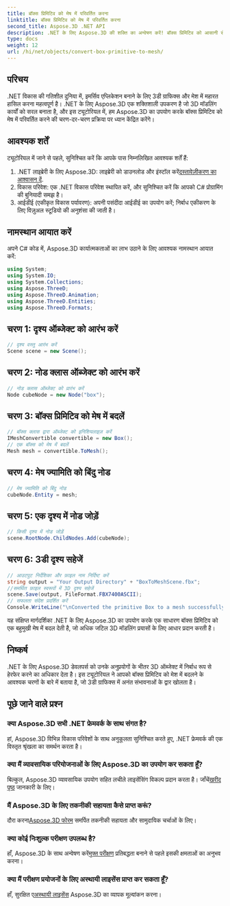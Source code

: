 ```yaml
---
title: बॉक्स प्रिमिटिव को मेष में परिवर्तित करना
linktitle: बॉक्स प्रिमिटिव को मेष में परिवर्तित करना
second_title: Aspose.3D .NET API
description: .NET के लिए Aspose.3D की शक्ति का अन्वेषण करें! बॉक्स प्रिमिटिव को आसानी से बहुमुखी मेष में बदलें। आज ही अपने 3डी ग्राफ़िक्स गेम को उन्नत करें।
type: docs
weight: 12
url: /hi/net/objects/convert-box-primitive-to-mesh/
---
```

## परिचय
.NET विकास की गतिशील दुनिया में, इमर्सिव एप्लिकेशन बनाने के लिए 3डी ग्राफिक्स और मेश में महारत हासिल करना महत्वपूर्ण है। .NET के लिए Aspose.3D एक शक्तिशाली उपकरण है जो 3D मॉडलिंग कार्यों को सरल बनाता है, और इस ट्यूटोरियल में, हम Aspose.3D का उपयोग करके बॉक्स प्रिमिटिव को मेष में परिवर्तित करने की चरण-दर-चरण प्रक्रिया पर ध्यान केंद्रित करेंगे।
## आवश्यक शर्तें
ट्यूटोरियल में जाने से पहले, सुनिश्चित करें कि आपके पास निम्नलिखित आवश्यक शर्तें हैं:
1.  .NET लाइब्रेरी के लिए Aspose.3D: लाइब्रेरी को डाउनलोड और इंस्टॉल करें[दस्तावेज़ीकरण का आश्वासन दें](https://reference.aspose.com/3d/net/).
2. विकास परिवेश: एक .NET विकास परिवेश स्थापित करें, और सुनिश्चित करें कि आपको C# प्रोग्रामिंग की बुनियादी समझ है।
3. आईडीई (एकीकृत विकास पर्यावरण): अपनी पसंदीदा आईडीई का उपयोग करें; निर्बाध एकीकरण के लिए विज़ुअल स्टूडियो की अनुशंसा की जाती है।
## नामस्थान आयात करें
अपने C# कोड में, Aspose.3D कार्यात्मकताओं का लाभ उठाने के लिए आवश्यक नामस्थान आयात करें:
```csharp
using System;
using System.IO;
using System.Collections;
using Aspose.ThreeD;
using Aspose.ThreeD.Animation;
using Aspose.ThreeD.Entities;
using Aspose.ThreeD.Formats;
```
## चरण 1: दृश्य ऑब्जेक्ट को आरंभ करें
```csharp
// दृश्य वस्तु आरंभ करें
Scene scene = new Scene();
```
## चरण 2: नोड क्लास ऑब्जेक्ट को आरंभ करें
```csharp
// नोड क्लास ऑब्जेक्ट को प्रारंभ करें
Node cubeNode = new Node("box");
```
## चरण 3: बॉक्स प्रिमिटिव को मेष में बदलें
```csharp
// बॉक्स क्लास द्वारा ऑब्जेक्ट को इनिशियलाइज़ करें
IMeshConvertible convertible = new Box();
// एक बॉक्स को मेष में बदलें
Mesh mesh = convertible.ToMesh();
```
## चरण 4: मेष ज्यामिति को बिंदु नोड
```csharp
// मेष ज्यामिति को बिंदु नोड
cubeNode.Entity = mesh;
```
## चरण 5: एक दृश्य में नोड जोड़ें
```csharp
// किसी दृश्य में नोड जोड़ें
scene.RootNode.ChildNodes.Add(cubeNode);
```
## चरण 6: 3डी दृश्य सहेजें
```csharp
// आउटपुट निर्देशिका और फ़ाइल नाम निर्दिष्ट करें
string output = "Your Output Directory" + "BoxToMeshScene.fbx";
//समर्थित फ़ाइल स्वरूपों में 3D दृश्य सहेजें
scene.Save(output, FileFormat.FBX7400ASCII);
// सफलता संदेश प्रदर्शित करें
Console.WriteLine("\nConverted the primitive Box to a mesh successfully.\nFile saved at " + output);
```
यह संक्षिप्त मार्गदर्शिका .NET के लिए Aspose.3D का उपयोग करके एक साधारण बॉक्स प्रिमिटिव को एक बहुमुखी मेष में बदल देती है, जो अधिक जटिल 3D मॉडलिंग प्रयासों के लिए आधार प्रदान करती है।
## निष्कर्ष
.NET के लिए Aspose.3D डेवलपर्स को उनके अनुप्रयोगों के भीतर 3D ऑब्जेक्ट में निर्बाध रूप से हेरफेर करने का अधिकार देता है। इस ट्यूटोरियल ने आपको बॉक्स प्रिमिटिव को मेश में बदलने के आवश्यक चरणों के बारे में बताया है, जो 3डी ग्राफिक्स में अनंत संभावनाओं के द्वार खोलता है।
## पूछे जाने वाले प्रश्न
### क्या Aspose.3D सभी .NET फ्रेमवर्क के साथ संगत है?
हां, Aspose.3D विभिन्न विकास परिवेशों के साथ अनुकूलता सुनिश्चित करते हुए, .NET फ्रेमवर्क की एक विस्तृत श्रृंखला का समर्थन करता है।
### क्या मैं व्यावसायिक परियोजनाओं के लिए Aspose.3D का उपयोग कर सकता हूँ?
 बिल्कुल, Aspose.3D व्यावसायिक उपयोग सहित लचीले लाइसेंसिंग विकल्प प्रदान करता है। जाँचें[खरीद पृष्ठ](https://purchase.aspose.com/buy) जानकारी के लिए।
### मैं Aspose.3D के लिए तकनीकी सहायता कैसे प्राप्त करूं?
 दौरा करना[Aspose.3D फोरम](https://forum.aspose.com/c/3d/18) समर्पित तकनीकी सहायता और सामुदायिक चर्चाओं के लिए।
### क्या कोई निःशुल्क परीक्षण उपलब्ध है?
 हाँ, Aspose.3D के साथ अन्वेषण करें[मुफ्त परीक्षण](https://releases.aspose.com/) प्रतिबद्धता बनाने से पहले इसकी क्षमताओं का अनुभव करना।
### क्या मैं परीक्षण प्रयोजनों के लिए अस्थायी लाइसेंस प्राप्त कर सकता हूँ?
 हाँ, सुरक्षित ए[अस्थायी लाइसेंस](https://purchase.aspose.com/temporary-license/) Aspose.3D का व्यापक मूल्यांकन करना।